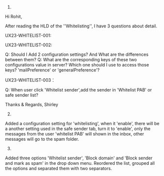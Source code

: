 1.

Hi Rohit,

 After reading the HLD of the ''Whitelisting'', I have 3 questions about detail.

UX23-WHITELIST-001:

UX23-WHITELIST-002:

Q: Should I Add 2 configuration settings? And What are the differences between them? 
Q: What are the corresponding keys of these two configurations value in server? Which one should I use to access those keys? 'mailPreference' or 'generalPreference'?

UX23-WHITELIST-003：

Q: When user click 'Whitelist sender',add the sender in 'Whitelist PAB' or safe sender list?

Thanks & Regards,
Shirley


2.
 
Added a configuration setting for 'whitelisting', when it 'enable', there will be a another setting used in the safe sender tab,
 turn it to 'enable', only the messages from the user 'whitelist PAB'  will shown in the inbox, other messages will go to the spam folder.

3. 

Added three options 'Whitelist sender', 'Block domain' and 'Block sender and mark as spam' in the drop down menu. Reordered the list, grouped all the options and separated them with two separators.
